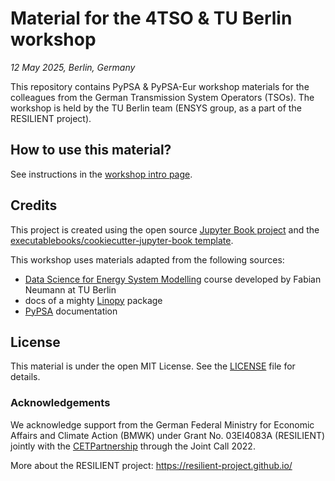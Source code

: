 # Material for the 4TSO & TU Berlin workshop
*12 May 2025, Berlin, Germany*

This repository contains PyPSA & PyPSA-Eur workshop materials for the colleagues from the German Transmission System Operators (TSOs). 
The workshop is held by the TU Berlin team (ENSYS group, as a part of the RESILIENT project).

## How to use this material?

See instructions in the [workshop intro page](https://irieo.github.io/workshop-pypsa-4tso/intro.html#).

## Credits

This project is created using the open source [Jupyter Book project](https://jupyterbook.org/) and the [executablebooks/cookiecutter-jupyter-book template](https://github.com/executablebooks/cookiecutter-jupyter-book).

This workshop uses materials adapted from the following sources:
- [Data Science for Energy System Modelling](https://fneum.github.io/data-science-for-esm/intro.html#) course developed by Fabian Neumann at TU Berlin
- docs of a mighty [Linopy](https://linopy.readthedocs.io/en/latest/) package
- [PyPSA](https://github.com/PyPSA/pypsa) documentation

## License

This material is under the open MIT License. See the [LICENSE](LICENSE) file for details.

### Acknowledgements

We acknowledge support from the German Federal Ministry for Economic Affairs and Climate Action (BMWK) under Grant No. 03EI4083A (RESILIENT) jointly with the [CETPartnership](https://cetpartnership.eu/) through the Joint Call 2022.

More about the RESILIENT project: https://resilient-project.github.io/
